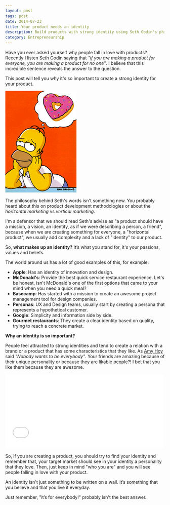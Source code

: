 ```yaml
---
layout: post
tags: post
date: 2014-07-23
title: Your product needs an identity
description: Build products with strong identity using Seth Godin's philosophy. Learn why targeting everyone means targeting no one in product development.
category: Entrepreneurship
---
```


Have you ever asked yourself why people fall in love with products? Recently I listen [Seth Godin](http://sethgodin.typepad.com/) saying that _"if you are making a product for everyone, you are making a product for no one"_. I believe that this incredible sentence reveals the answer to the question.

This post will tell you why it's so important to create a strong identity for your product.

![product-love](/images/your-product-needs-an-identity-homer-simpson-donut-dream.gif)

The philosophy behind Seth's words isn't something new. You probably heard about this on product development methodologies or about the _horizontal marketing_ vs _vertical marketing_.

I'm a defensor that we should read Seth's advise as "a product should have a mission, a vision, an identity, as if we were describing a person, a friend", because when we are creating something for everyone, a "horizontal product", we usually add complexity and a lack of "identity" to our product.

So, **what makes up an identity?** It’s what you stand for, it's your passions, values and beliefs.

The world around us has a lot of good examples of this, for example:

- **Apple**: Has an identity of innovation and design.
- **McDonald's**: Provide the best quick service restaurant experience. Let's be honest, isn't McDonald's one of the first options that came to your mind when you need a quick meal?
- **Basecamp**: Has started with a mission to create an awesome project management tool for design companies.
- **Personas**: UX and Design teams, usually start by creating a persona that represents a hypothetical customer.
- **Google**: Simplicity and information side by side.
- **Gourmet restaurants**: They create a clear identity based on quality, trying to reach a concrete market.

**Why an identity is so important?**

People feel attracted to strong identities and tend to create a relation with a brand or a product that has some characteristics that they like. As [Amy Hoy](https://stackingthebricks.com/how-do-you-market-a-product-thats-for-everyone/) said _"Nobody wants to be everybody"_.
Your friends are amazing because of their unique personality or because they are likable people?! I bet that you like them because they are awesome.

<iframe src="//giphy.com/embed/ly12YiQjsvupi" width="500" height="233" frameBorder="0" webkitAllowFullScreen mozallowfullscreen allowFullScreen></iframe>

So, if you are creating a product, you should try to find your identity and remember that, your target market should see in your identity a personality that they love. Then, just keep in mind "who you are" and you will see people falling in love with your product.

<!--[![shut-up-and-take-my-money](/images/00-global-shut-up-and-take-my-money.gif)](http://knowyourmeme.com/photos/264241-shut-up-and-take-my-money)-->

An identity isn't just something to be written on a wall. It’s something that you believe and that you live it everyday.

Just remember, "it’s for everybody!" probably isn't the best answer.
